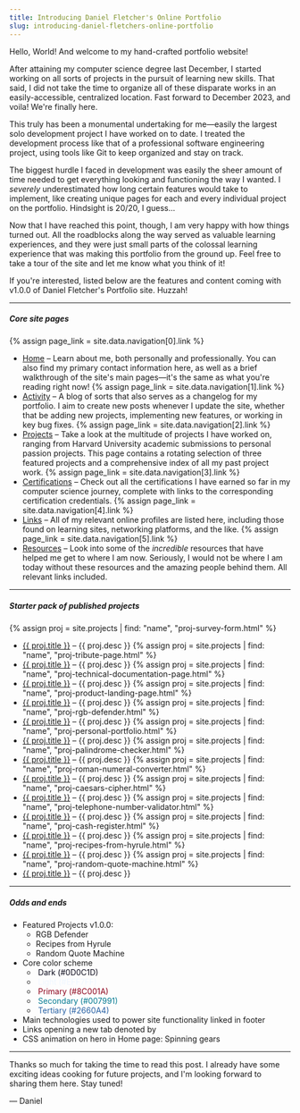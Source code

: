```yaml
---
title: Introducing Daniel Fletcher's Online Portfolio
slug: introducing-daniel-fletchers-online-portfolio
---
```


Hello, World! And welcome to my hand-crafted portfolio website!

After attaining my computer science degree last December, I started working on all sorts
of projects in the pursuit of learning new skills. That said, I did not take the time to
organize all of these disparate works in an easily-accessible, centralized location. Fast
forward to December 2023, and voila! We're finally here.

This truly has been a monumental undertaking for me&mdash;easily the largest solo development
project I have worked on to date. I treated the development process like that of a
professional software engineering project, using tools like Git to keep organized and
stay on track.

The biggest hurdle I faced in development was easily the sheer amount of time needed to get
everything looking and functioning the way I wanted. I *severely* underestimated how long
certain features would take to implement, like creating unique pages for each and every
individual project on the portfolio. Hindsight is 20/20, I guess...

Now that I have reached this point, though, I am very happy with how things turned out. All
the roadblocks along the way served as valuable learning experiences, and they were just small
parts of the colossal learning experience that was making this portfolio from the ground up.
Feel free to take a tour of the site and let me know what you think of it!

If you're interested, listed below are the features and content coming with v1.0.0 of Daniel
Fletcher's Portfolio site. Huzzah!

---

##### **Core site pages**
{% assign page_link = site.data.navigation[0].link %}
- <a class="external-link fw-bold" href="{{ page_link | relative_url }}">Home</a> &ndash; Learn about
me, both personally and professionally. You can also find my primary contact information
here, as well as a brief walkthrough of the site's main pages&mdash;it's the same as what you're
reading right now!
{% assign page_link = site.data.navigation[1].link %}
- <a class="external-link fw-bold" href="{{ page_link | relative_url }}">Activity</a> &ndash; A blog of
sorts that also serves as a changelog for my portfolio. I aim to create new posts whenever
I update the site, whether that be adding new projects, implementing new features, or
working in key bug fixes.
{% assign page_link = site.data.navigation[2].link %}
- <a class="external-link fw-bold" href="{{ page_link | relative_url }}">Projects</a> &ndash; Take a look
at the multitude of projects I have worked on, ranging from Harvard University academic
submissions to personal passion projects. This page contains a rotating selection of three
featured projects and a comprehensive index of all my past project work.
{% assign page_link = site.data.navigation[3].link %}
- <a class="external-link fw-bold" href="{{ page_link | relative_url }}">Certifications</a> &ndash; Check
out all the certifications I have earned so far in my computer science journey, complete
with links to the corresponding certification credentials.
{% assign page_link = site.data.navigation[4].link %}
- <a class="external-link fw-bold" href="{{ page_link | relative_url }}">Links</a> &ndash; All of my
relevant online profiles are listed here, including those found on learning sites,
networking platforms, and the like.
{% assign page_link = site.data.navigation[5].link %}
- <a class="external-link fw-bold" href="{{ page_link | relative_url }}">Resources</a> &ndash; Look into
some of the *incredible* resources that have helped me get to where I am now. Seriously, I
would not be where I am today without these resources and the amazing people behind them.
All relevant links included.

---

##### **Starter pack of published projects**
{% assign proj = site.projects | find: "name", "proj-survey-form.html" %}
- <a class="external-link fw-bold" href="{{ proj.url | relative_url }}">{{ proj.title }}</a>
  &ndash; {{ proj.desc }}
{% assign proj = site.projects | find: "name", "proj-tribute-page.html" %}
- <a class="external-link fw-bold" href="{{ proj.url | relative_url }}">{{ proj.title }}</a>
  &ndash; {{ proj.desc }}
{% assign proj = site.projects | find: "name", "proj-technical-documentation-page.html" %}
- <a class="external-link fw-bold" href="{{ proj.url | relative_url }}">{{ proj.title }}</a>
  &ndash; {{ proj.desc }}
{% assign proj = site.projects | find: "name", "proj-product-landing-page.html" %}
- <a class="external-link fw-bold" href="{{ proj.url | relative_url }}">{{ proj.title }}</a>
  &ndash; {{ proj.desc }}
{% assign proj = site.projects | find: "name", "proj-rgb-defender.html" %}
- <a class="external-link fw-bold" href="{{ proj.url | relative_url }}">{{ proj.title }}</a>
  &ndash; {{ proj.desc }}
{% assign proj = site.projects | find: "name", "proj-personal-portfolio.html" %}
- <a class="external-link fw-bold" href="{{ proj.url | relative_url }}">{{ proj.title }}</a>
  &ndash; {{ proj.desc }}
{% assign proj = site.projects | find: "name", "proj-palindrome-checker.html" %}
- <a class="external-link fw-bold" href="{{ proj.url | relative_url }}">{{ proj.title }}</a>
  &ndash; {{ proj.desc }}
{% assign proj = site.projects | find: "name", "proj-roman-numeral-converter.html" %}
- <a class="external-link fw-bold" href="{{ proj.url | relative_url }}">{{ proj.title }}</a>
  &ndash; {{ proj.desc }}
{% assign proj = site.projects | find: "name", "proj-caesars-cipher.html" %}
- <a class="external-link fw-bold" href="{{ proj.url | relative_url }}">{{ proj.title }}</a>
  &ndash; {{ proj.desc }}
{% assign proj = site.projects | find: "name", "proj-telephone-number-validator.html" %}
- <a class="external-link fw-bold" href="{{ proj.url | relative_url }}">{{ proj.title }}</a>
  &ndash; {{ proj.desc }}
{% assign proj = site.projects | find: "name", "proj-cash-register.html" %}
- <a class="external-link fw-bold" href="{{ proj.url | relative_url }}">{{ proj.title }}</a>
  &ndash; {{ proj.desc }}
{% assign proj = site.projects | find: "name", "proj-recipes-from-hyrule.html" %}
- <a class="external-link fw-bold" href="{{ proj.url | relative_url }}">{{ proj.title }}</a>
  &ndash; {{ proj.desc }}
{% assign proj = site.projects | find: "name", "proj-random-quote-machine.html" %}
- <a class="external-link fw-bold" href="{{ proj.url | relative_url }}">{{ proj.title }}</a>
  &ndash; {{ proj.desc }}

---

##### **Odds and ends**
- Featured Projects v1.0.0:
    - RGB Defender
    - Recipes from Hyrule
    - Random Quote Machine
- Core color scheme
  - <span style="color: #0D0C1D;">&nbsp;Dark (#0D0C1D)&nbsp;</span>
  - <span style="color: #EFF7FF;">&nbsp;Light (#EFF7FF)&nbsp;</span>
  - <span style="color: #8C001A;">&nbsp;Primary (#8C001A)&nbsp;</span>
  - <span style="color: #007991;">&nbsp;Secondary (#007991)&nbsp;</span>
  - <span style="color: #2660A4;">&nbsp;Tertiary (#2660A4)&nbsp;</span>
- Main technologies used to power site functionality linked in footer
- Links opening a new tab denoted by&nbsp;&nbsp;**<span class="fa-solid fa-up-right-from-square"></span>**
- CSS animation on hero in Home page: Spinning gears

---

Thanks so much for taking the time to read this post. I already have some exciting ideas cooking for future projects, and I'm looking
forward to sharing them here. Stay tuned!

&mdash; Daniel